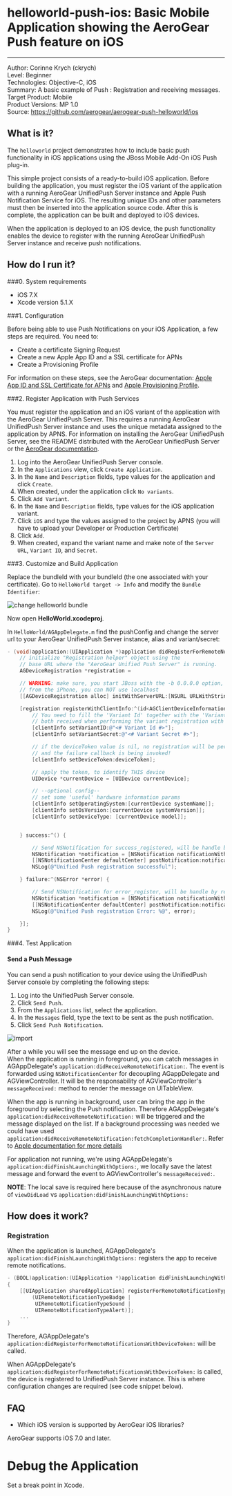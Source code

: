# helloworld-push-ios: Basic Mobile Application showing the AeroGear Push feature on iOS
---------
Author: Corinne Krych (ckrych)  
Level: Beginner  
Technologies: Objective-C, iOS  
Summary: A basic example of Push : Registration and receiving messages.  
Target Product: Mobile  
Product Versions: MP 1.0  
Source: https://github.com/aerogear/aerogear-push-helloworld/ios  

## What is it?
The ```helloworld``` project demonstrates how to include basic push functionality in iOS applications using the JBoss Mobile Add-On iOS Push plug-in.

This simple project consists of a ready-to-build iOS application. Before building the application, you must register the iOS variant of the application with a running AeroGear UnifiedPush Server instance and Apple Push Notification Service for iOS. The resulting unique IDs and other parameters must then be inserted into the application source code. After this is complete, the application can be built and deployed to iOS devices. 

When the application is deployed to an iOS device, the push functionality enables the device to register with the running AeroGear UnifiedPush Server instance and receive push notifications.

## How do I run it?

###0. System requirements
* iOS 7.X
* Xcode version 5.1.X

###1. Configuration

Before being able to use Push Notifications on your iOS Application, a few steps are required. You need to:

* Create a certificate Signing Request
* Create a new Apple App ID and a SSL certificate for APNs
* Create a Provisioning Profile

For information on these steps, see the AeroGear documentation: [Apple App ID and SSL Certificate for APNs](http://aerogear.org/docs/unifiedpush/aerogear-push-ios/app-id-ssl-certificate-apns) and [Apple Provisioning Profile](http://aerogear.org/docs/unifiedpush/aerogear-push-ios/provisioning-profiles).
  
###2. Register Application with Push Services

You must register the application and an iOS variant of the application with the AeroGear UnifiedPush Server. This requires a running AeroGear UnifiedPush Server instance and uses the unique metadata assigned to the application by APNS. For information on installing the AeroGear UnifiedPush Server, see the README distributed with the AeroGear UnifiedPush Server or the [AeroGear documentation](http://aerogear.org/docs/unifiedpush/ups_userguide/).

1. Log into the AeroGear UnifiedPush Server console.
2. In the ```Applications``` view, click ```Create Application```.
3. In the ```Name``` and ```Description``` fields, type values for the application and click ```Create```.
4. When created, under the application click ```No variants```.
5. Click ```Add Variant```.
6. In the ```Name``` and ```Description``` fields, type values for the iOS application variant.
7. Click ```iOS``` and type the values assigned to the project by APNS (you will have to upload your Developer or Production Certificate)
8. Click ```Add```.
9. When created, expand the variant name and make note of the ```Server URL```, ```Variant ID```, and ```Secret```.


###3. Customize and Build Application

Replace the bundleId with your bundleId (the one associated with your certificate).
Go to ```HelloWorld target -> Info``` and modify the ```Bundle Identifier```:

![change helloworld bundle](doc/change-helloworld-bundle.png)

Now open **HelloWorld.xcodeproj**.

In ```HelloWorld/AGAppDelegate.m``` find the pushConfig and change the server url to your AeroGear UnifiedPush Server instance, alias and variant/secret:

```objective-c
- (void)application:(UIApplication *)application didRegisterForRemoteNotificationsWithDeviceToken:(NSData *)deviceToken {
    // initialize "Registration helper" object using the
    // base URL where the "AeroGear Unified Push Server" is running.
    AGDeviceRegistration *registration =

    // WARNING: make sure, you start JBoss with the -b 0.0.0.0 option, to bind on all interfaces
    // from the iPhone, you can NOT use localhost
    [[AGDeviceRegistration alloc] initWithServerURL:[NSURL URLWithString:@"<# URL of the running AeroGear UnifiedPush Server #>"]];

    [registration registerWithClientInfo:^(id<AGClientDeviceInformation> clientInfo) {
        // You need to fill the 'Variant Id' together with the 'Variant Secret'
        // both received when performing the variant registration with the server.
        [clientInfo setVariantID:@"<# Variant Id #>"];
        [clientInfo setVariantSecret:@"<# Variant Secret #>"];

        // if the deviceToken value is nil, no registration will be performed
        // and the failure callback is being invoked!
        [clientInfo setDeviceToken:deviceToken];

        // apply the token, to identify THIS device
        UIDevice *currentDevice = [UIDevice currentDevice];

        // --optional config--
        // set some 'useful' hardware information params
        [clientInfo setOperatingSystem:[currentDevice systemName]];
        [clientInfo setOsVersion:[currentDevice systemVersion]];
        [clientInfo setDeviceType: [currentDevice model]];


    } success:^() {

        // Send NSNotification for success_registered, will be handle by registered AGViewController
        NSNotification *notification = [NSNotification notificationWithName:@"success_registered" object:nil];
        [[NSNotificationCenter defaultCenter] postNotification:notification];
        NSLog(@"Unified Push registration successful");

    } failure:^(NSError *error) {

        // Send NSNotification for error_register, will be handle by registered AGViewController
        NSNotification *notification = [NSNotification notificationWithName:@"error_register" object:nil];
        [[NSNotificationCenter defaultCenter] postNotification:notification];
        NSLog(@"Unified Push registration Error: %@", error);

    }];
}

```

###4. Test Application

#### Send a Push Message
You can send a push notification to your device using the UnifiedPush Server console by completing the following steps:

1. Log into the UnifiedPush Server console.
2. Click ```Send Push```.
3. From the ```Applications``` list, select the application.
4. In the ```Messages``` field, type the text to be sent as the push notification.
5. Click ```Send Push Notification```.  

![import](../cordova/doc/compose-message.png)
  
After a while you will see the message end up on the device.  
When the application is running in foreground, you can catch messages in AGAppDelegate's  ```application:didReceiveRemoteNotification:```. The event is forwarded using ```NSNotificationCenter``` for decoupling AGappDelegate and AGViewController. It will be the responsability of AGViewController's ```messageReceived:``` method to render the message on UITableView.

When the app is running in background, user can bring the app in the foreground by selecting the Push notification. Therefore AGAppDelegate's  ```application:didReceiveRemoteNotification:``` will be triggered and the message displayed on the list. If a background processing was needed we could have used ```application:didReceiveRemoteNotification:fetchCompletionHandler:```. Refer to [Apple documentation for more details](https://developer.apple.com/library/ios/documentation/uikit/reference/UIApplicationDelegate_Protocol/Reference/Reference.html#//apple_ref/occ/intfm/UIApplicationDelegate/application:didReceiveRemoteNotification:fetchCompletionHandler:)

For application not running, we're using AGAppDelegate's ```application:didFinishLaunchingWithOptions:```, we locally save the latest message and forward the event to AGViewController's ```messageReceived:```.

**NOTE**: The local save is required here because of the asynchronous nature of ```viewDidLoad``` vs ```application:didFinishLaunchingWithOptions:```


## How does it work?

### Registration

When the application is launched, AGAppDelegate's ```application:didFinishLaunchingWithOptions:``` registers the app to receive remote notifications. 

```objective-c
- (BOOL)application:(UIApplication *)application didFinishLaunchingWithOptions:(NSDictionary *)launchOptions
{
    [[UIApplication sharedApplication] registerForRemoteNotificationTypes: 
        (UIRemoteNotificationTypeBadge |
         UIRemoteNotificationTypeSound | 
         UIRemoteNotificationTypeAlert)];    
    ...
}
```

Therefore, AGAppDelegate's ```application:didRegisterForRemoteNotificationsWithDeviceToken:``` will be called.

When AGAppDelegate's ```application:didRegisterForRemoteNotificationsWithDeviceToken:``` is called, the device is registered to UnifiedPush Server instance. This is where configuration changes are required (see code snippet below).


FAQ
--------------------

* Which iOS version is supported by AeroGear iOS libraries?

AeroGear supports iOS 7.0 and later.


Debug the Application
=====================

Set a break point in Xcode.


